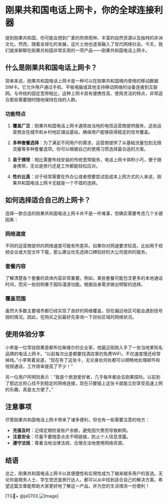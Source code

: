 # 刚果共和国电话上网卡，你的全球连接利器

提到刚果共和国，你可能会想到广袤的热带雨林、丰富的自然资源以及独特的非洲文化。然而，随着全球化的发展，这片土地也逐渐融入了现代网络社会。今天，我们就来聊聊在刚果共和国非常实用的一项产品——刚果共和国电话上网卡。

## 什么是刚果共和国电话上网卡？

简单来说，刚果共和国电话上网卡是一种可以在刚果共和国境内使用的移动数据SIM卡。它允许用户通过手机、平板电脑或其他支持移动网络的设备连接到互联网。与传统的固定宽带相比，这种上网卡具有便携性高、使用灵活的特点，非常适合那些需要随时随地保持在线的人群。

### 功能特点

1. **覆盖广泛**：刚果共和国电话上网卡通常由当地的电信运营商提供服务，这些运营商会在城市和乡村地区铺设基站，确保用户能够获得稳定的信号覆盖。
   
2. **多种套餐选择**：为了满足不同用户的需求，运营商提供了从基础流量包到无限流量等多种套餐选项。你可以根据自己的使用习惯选择最合适的方案。

3. **易于携带**：相比需要布线安装的传统宽带服务，电话上网卡体积小巧，便于随身携带，无论是旅行还是工作都能轻松应对。

4. **性价比高**：对于经常需要在外办公或者想要尝试低成本上网方式的人来说，刚果共和国电话上网卡无疑是一个不错的选择。

## 如何选择适合自己的上网卡？

选择一款合适的刚果共和国电话上网卡并不是一件难事，但确实需要考虑几个关键因素：

### 网络速度

不同的运营商提供的网络速度可能有所差异。如果你对网速要求较高，比如用于视频会议或大型文件下载，那么建议优先选择口碑较好的大公司提供的服务。

### 套餐内容

了解清楚各个套餐的具体内容非常重要。例如，某些套餐可能包含更多的本地通话时间，而另一些则侧重于国际漫游功能。根据自身需求做出明智的选择。

### 覆盖范围

虽然大多数主要城市都已经实现了良好的网络覆盖，但在偏远地区可能会遇到信号弱的情况。因此，在购买之前最好先查询一下目标区域的网络状况。

## 使用体验分享

小李是一位常驻刚果首都布拉柴维尔的企业家，他最近刚刚入手了一张当地某知名品牌的电话上网卡。“以前每次出差都要找酒店里的免费WiFi，不仅速度慢还经常掉线。”小李笑着说道，“现在有了这张卡，无论身处何处都可以顺畅地处理邮件和视频通话，工作效率提高了不少！”

另一位用户阿明则表示：“我是个旅游爱好者，几乎每年都会去刚果探险。以前到了那边总担心找不到稳定的网络连接，现在只要插上这张卡就能立刻享受高速上网的乐趣，真是太方便了。”

## 注意事项

尽管刚果共和国电话上网卡带来了诸多便利，但也有一些需要注意的地方：

- **充值及时**：记得定期检查账户余额，避免因欠费而导致断网。
- **注意安全**：尽量不要随意点击不明链接，防止个人信息泄露。
- **遵守法规**：尊重当地法律法规，合理合法地使用网络资源。

## 结语

总之，刚果共和国电话上网卡以其便捷性和实用性成为了越来越多用户的首选。无论你是商务人士、学生党还是旅行达人，都可以从中找到适合自己的解决方案。希望这篇文章能帮助大家更好地了解这一产品，并为您的生活增添一份便利！

[TG💪+ @jx0703 ![Image](https://github.com/user-attachments/assets/dbca1d08-cadb-493c-b0ec-ad6f7a83f270)]